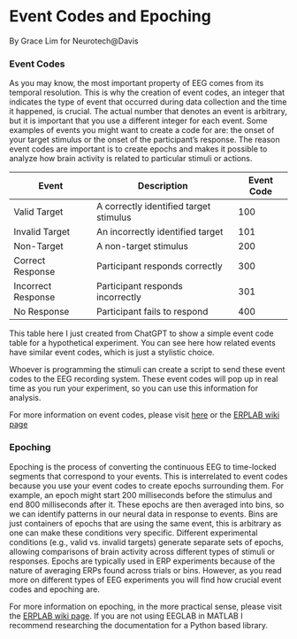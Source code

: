 # Event Codes and Epoching
By Grace Lim for Neurotech@Davis

### Event Codes

As you may know, the most important property of EEG comes from its temporal resolution. This is why the creation of event codes, an integer that indicates the type of event that occurred during data collection and the time it happened, is crucial. The actual number that denotes an event is arbitrary, but it is important that you use a different integer for each event. Some examples of events you might want to create a code for are: the onset of your target stimulus or the onset of the participant’s response. The reason event codes are important is to create epochs and makes it possible to analyze how brain activity is related to particular stimuli or actions. 

| Event              | Description                               | Event Code |
|--------------------|-------------------------------------------|------------|
| Valid Target       | A correctly identified target stimulus    | 100        |
| Invalid Target     | An incorrectly identified target          | 101        |
| Non-Target         | A non-target stimulus                     | 200        |
| Correct Response   | Participant responds correctly            | 300        |
| Incorrect Response | Participant responds incorrectly          | 301        |
| No Response        | Participant fails to respond              | 400        |

This table here I just created from ChatGPT to show a simple event code table for a hypothetical experiment. You can see here how related events have similar event codes, which is just a stylistic choice. 

Whoever is programming the stimuli can create a script to send these event codes to the EEG recording system. These event codes will pop up in real time as you run your experiment, so you can use this information for analysis.

For more information on event codes, please visit [here](https://socialsci.libretexts.org/Bookshelves/Psychology/Biological_Psychology/Applied_Event-Related_Potential_Data_Analysis_(Luck)/02%3A_Processing_the_Data_from_One_Participant_in_the_ERP_CORE_N400_Experiment/2.03%3A_Exercise_-_Looking_at_the_EEG_and_the_Event_Codes) or the [ERPLAB wiki page](https://github.com/ucdavis/erplab/wiki/ERPLAB-Studio-Tutorial)

### Epoching

Epoching is the process of converting the continuous EEG to time-locked segments that correspond to your events. This is interrelated to event codes because you use your event codes to create epochs surrounding them. For example, an epoch might start 200 milliseconds before the stimulus and end 800 milliseconds after it. These epochs are then averaged into bins, so we can identify patterns in our neural data in response to events. Bins are just containers of epochs that are using the same event, this is arbitrary as one can make these conditions very specific. Different experimental conditions (e.g., valid vs. invalid targets) generate separate sets of epochs, allowing comparisons of brain activity across different types of stimuli or responses. Epochs are typically used in ERP experiments because of the nature of averaging ERPs found across trials or bins. However, as you read more on different types of EEG experiments you will find how crucial event codes and epoching are. 

For more information on epoching, in the more practical sense, please visit the [ERPLAB wiki page](https://github.com/ucdavis/erplab/wiki/ERPLAB-Studio-Tutorial). If you are not using EEGLAB in MATLAB I recommend researching the documentation for a Python based library.
